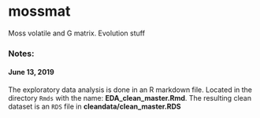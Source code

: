 # mossmat
Moss volatile and G matrix. Evolution stuff



### Notes:
#### June 13, 2019
The exploratory data analysis is done in an R markdown file. Located in the directory `Rmds` with the name: **EDA_clean_master.Rmd**. The resulting clean dataset is an `RDS` file in **cleandata/clean_master.RDS**